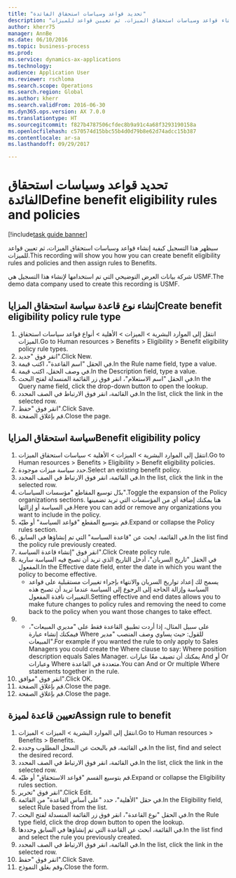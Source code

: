 ```yaml
--- 
title: "تحديد قواعد وسياسات استحقاق الفائدة"
description: "سيظهر هذا التسجيل كيفية إنشاء قواعد وسياسات استحقاق الميزات، ثم تعيين قواعد للميزات."
author: kherr75
manager: AnnBe
ms.date: 06/10/2016
ms.topic: business-process
ms.prod: 
ms.service: dynamics-ax-applications
ms.technology: 
audience: Application User
ms.reviewer: rschloma
ms.search.scope: Operations
ms.search.region: Global
ms.author: kherr
ms.search.validFrom: 2016-06-30
ms.dyn365.ops.version: AX 7.0.0
ms.translationtype: HT
ms.sourcegitcommit: f827b4787506cfdec8b9a91c4a68f3293190158a
ms.openlocfilehash: c570574d15bbc55b4d0d79b8e62d74adcc15b387
ms.contentlocale: ar-sa
ms.lasthandoff: 09/29/2017

---
```

# <a name="define-benefit-eligibility-rules-and-policies"></a><span data-ttu-id="c5d68-103">تحديد قواعد وسياسات استحقاق الفائدة</span><span class="sxs-lookup"><span data-stu-id="c5d68-103">Define benefit eligibility rules and policies</span></span>

[!include[task guide banner](../../includes/task-guide-banner.md)]

<span data-ttu-id="c5d68-104">سيظهر هذا التسجيل كيفية إنشاء قواعد وسياسات استحقاق الميزات، ثم تعيين قواعد للميزات.</span><span class="sxs-lookup"><span data-stu-id="c5d68-104">This recording will show you how you can create benefit eligibility rules and policies and then assign rules to Benefits.</span></span>  

<span data-ttu-id="c5d68-105">شركة بيانات العرض التوضيحي التي تم استخدامها لإنشاء هذا التسجيل هي USMF.</span><span class="sxs-lookup"><span data-stu-id="c5d68-105">The demo data company used to create this recording is USMF.</span></span>


## <a name="create-benefit-eligibility-policy-rule-type"></a><span data-ttu-id="c5d68-106">إنشاء نوع قاعدة سياسة استحقاق المزايا‬</span><span class="sxs-lookup"><span data-stu-id="c5d68-106">Create benefit eligibility policy rule type</span></span>
1. <span data-ttu-id="c5d68-107">انتقل إلى الموارد البشرية > الميزات > الأهلية > أنواع قواعد سياسات استحقاق الميزات.</span><span class="sxs-lookup"><span data-stu-id="c5d68-107">Go to Human resources > Benefits > Eligibility > Benefit eligibility policy rule types.</span></span>
2. <span data-ttu-id="c5d68-108">انقر فوق "جديد".</span><span class="sxs-lookup"><span data-stu-id="c5d68-108">Click New.</span></span>
3. <span data-ttu-id="c5d68-109">في الحقل "اسم القاعدة"، اكتب قيمة.</span><span class="sxs-lookup"><span data-stu-id="c5d68-109">In the Rule name field, type a value.</span></span>
4. <span data-ttu-id="c5d68-110">في وصف الحقل، اكتب قيمة.</span><span class="sxs-lookup"><span data-stu-id="c5d68-110">In the Description field, type a value.</span></span>
5. <span data-ttu-id="c5d68-111">في الحقل "اسم الاستعلام"، انقر فوق زر القائمة المنسدلة لفتح البحث.</span><span class="sxs-lookup"><span data-stu-id="c5d68-111">In the Query name field, click the drop-down button to open the lookup.</span></span>
6. <span data-ttu-id="c5d68-112">في القائمة، انقر فوق الارتباط في الصف المحدد.</span><span class="sxs-lookup"><span data-stu-id="c5d68-112">In the list, click the link in the selected row.</span></span>
7. <span data-ttu-id="c5d68-113">انقر فوق "حفظ".</span><span class="sxs-lookup"><span data-stu-id="c5d68-113">Click Save.</span></span>
8. <span data-ttu-id="c5d68-114">قم بإغلاق الصفحة.</span><span class="sxs-lookup"><span data-stu-id="c5d68-114">Close the page.</span></span>

## <a name="benefit-eligibility-policy"></a><span data-ttu-id="c5d68-115">سياسة استحقاق المزايا</span><span class="sxs-lookup"><span data-stu-id="c5d68-115">Benefit eligibility policy</span></span>
1. <span data-ttu-id="c5d68-116">انتقل إلى الموارد البشرية > الميزات > الأهلية > سياسات استحقاق الميزات‬.</span><span class="sxs-lookup"><span data-stu-id="c5d68-116">Go to Human resources > Benefits > Eligibility > Benefit eligibility policies.</span></span>
2. <span data-ttu-id="c5d68-117">حدد سياسة ميزات موجودة.</span><span class="sxs-lookup"><span data-stu-id="c5d68-117">Select an existing benefit policy.</span></span>
3. <span data-ttu-id="c5d68-118">في القائمة، انقر فوق الارتباط في الصف المحدد.</span><span class="sxs-lookup"><span data-stu-id="c5d68-118">In the list, click the link in the selected row.</span></span>
4. <span data-ttu-id="c5d68-119">بدّل توسيع المقاطع "مؤسسات السياسات‬‬".</span><span class="sxs-lookup"><span data-stu-id="c5d68-119">Toggle the expansion of the Policy organizations sections.</span></span>  <span data-ttu-id="c5d68-120">هنا يمكنك إضافة أي من المؤسسات التي تريد تضمينها في السياسة أو إزالتها.</span><span class="sxs-lookup"><span data-stu-id="c5d68-120">Here you can add or remove any organizations you want to include in the policy.</span></span>
5. <span data-ttu-id="c5d68-121">قم بتوسيع المقطع "قواعد السياسة‬" أو طيّه.</span><span class="sxs-lookup"><span data-stu-id="c5d68-121">Expand or collapse the Policy rules section.</span></span>
6. <span data-ttu-id="c5d68-122">في القائمة، ابحث عن "قاعدة السياسة" التي تم إنشاؤها في السابق.</span><span class="sxs-lookup"><span data-stu-id="c5d68-122">In the list find the policy rule previously created.</span></span>
7. <span data-ttu-id="c5d68-123">انقر فوق "إنشاء قاعدة السياسة".</span><span class="sxs-lookup"><span data-stu-id="c5d68-123">Click Create policy rule.</span></span>
8. <span data-ttu-id="c5d68-124">في الحقل "تاريخ السريان"، أدخل التاريخ الذي تريد أن تصبح فيه السياسة سارية المفعول.</span><span class="sxs-lookup"><span data-stu-id="c5d68-124">In the Effective date field, enter the date in which you want the policy to become effective.</span></span>
    * <span data-ttu-id="c5d68-125">يسمح لك إعداد تواريخ السريان والانتهاء بإجراء تغييرات مستقبلية على قواعد السياسة وإزالة الحاجة إلى الرجوع إلى السياسة عندما تريد أن تصبح هذه التغييرات نافذة المفعول.</span><span class="sxs-lookup"><span data-stu-id="c5d68-125">Setting effective and end dates allows you to make future changes to policy rules and removing the need to come back to the policy when you want those changes to take effect.</span></span>  
9. 
    * <span data-ttu-id="c5d68-126">على سبيل المثال، إذا أردت تطبيق القاعدة فقط على "مديري المبيعات"، فيمكنك إنشاء عبارة Where للقول: حيث يساوي وصف المنصب "مدير المبيعات".</span><span class="sxs-lookup"><span data-stu-id="c5d68-126">For example if you wanted the rule to only apply to Sales Managers you could create the Where clause to say: Where position description equals Sales Manager.</span></span>  <span data-ttu-id="c5d68-127">يمكنك أن تضيف معًا عبارات And أو Or وعبارات Where متعددة في القاعدة.</span><span class="sxs-lookup"><span data-stu-id="c5d68-127">You can And or Or multiple Where statements together in the rule.</span></span>  
10. <span data-ttu-id="c5d68-128">انقر فوق "موافق".</span><span class="sxs-lookup"><span data-stu-id="c5d68-128">Click OK.</span></span>
11. <span data-ttu-id="c5d68-129">قم بإغلاق الصفحة.</span><span class="sxs-lookup"><span data-stu-id="c5d68-129">Close the page.</span></span>
12. <span data-ttu-id="c5d68-130">قم بإغلاق الصفحة.</span><span class="sxs-lookup"><span data-stu-id="c5d68-130">Close the page.</span></span>

## <a name="assign-rule-to-benefit"></a><span data-ttu-id="c5d68-131">تعيين قاعدة لميزة</span><span class="sxs-lookup"><span data-stu-id="c5d68-131">Assign rule to benefit</span></span>
1. <span data-ttu-id="c5d68-132">انتقل إلى الموارد البشرية > الميزات‬ > الميزات‬.</span><span class="sxs-lookup"><span data-stu-id="c5d68-132">Go to Human resources > Benefits > Benefits.</span></span>
2. <span data-ttu-id="c5d68-133">في القائمة، قم بالبحث عن السجل المطلوب وحدده.</span><span class="sxs-lookup"><span data-stu-id="c5d68-133">In the list, find and select the desired record.</span></span>
3. <span data-ttu-id="c5d68-134">في القائمة، انقر فوق الارتباط في الصف المحدد.</span><span class="sxs-lookup"><span data-stu-id="c5d68-134">In the list, click the link in the selected row.</span></span>
4. <span data-ttu-id="c5d68-135">قم بتوسيع القسم "قواعد الاستحقاق" أو طيّه.</span><span class="sxs-lookup"><span data-stu-id="c5d68-135">Expand or collapse the Eligibility rules section.</span></span>
5. <span data-ttu-id="c5d68-136">انقر فوق "تحرير".</span><span class="sxs-lookup"><span data-stu-id="c5d68-136">Click Edit.</span></span>
6. <span data-ttu-id="c5d68-137">في حقل "الأهلية"، حدد "على أساس القاعدة" من القائمة.</span><span class="sxs-lookup"><span data-stu-id="c5d68-137">In the Eligibility field, select Rule based from the list.</span></span>
7. <span data-ttu-id="c5d68-138">في الحقل "نوع القاعدة"، انقر فوق زر القائمة المنسدلة لفتح البحث.</span><span class="sxs-lookup"><span data-stu-id="c5d68-138">In the Rule type field, click the drop down button to open the lookup.</span></span>
8. <span data-ttu-id="c5d68-139">في القائمة، ابحث عن القاعدة التي تم إنشاؤها في السابق وحددها.</span><span class="sxs-lookup"><span data-stu-id="c5d68-139">In the list find and select the rule you previously created.</span></span>
9. <span data-ttu-id="c5d68-140">في القائمة، انقر فوق الارتباط في الصف المحدد.</span><span class="sxs-lookup"><span data-stu-id="c5d68-140">In the list, click the link in the selected row.</span></span>
10. <span data-ttu-id="c5d68-141">انقر فوق "حفظ".</span><span class="sxs-lookup"><span data-stu-id="c5d68-141">Click Save.</span></span>
11. <span data-ttu-id="c5d68-142">وقم بغلق النموذج.</span><span class="sxs-lookup"><span data-stu-id="c5d68-142">Close the form.</span></span>


